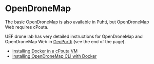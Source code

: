 # OpenDroneMap

The basic OpenDroneMap is also available in [Puhti](https://docs.csc.fi/apps/opendronemap/), but OpenDroneMap Web requires cPouta. 

UEF drone lab has very detailed instructions for OpenDroneMap and OpenDroneMap Web in [GeoPortti](https://www.geoportti.fi/tools/instruments/) (see the end of the page).

- [Installing Docker in a cPouta VM](./docker-basic-installation.md)
- [Installing OpenDroneMap CLI with Docker](./docker-opendronemap.md)
